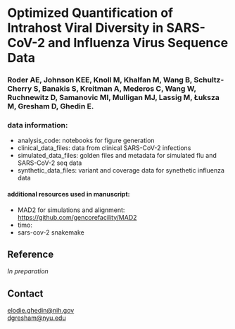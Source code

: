 # Optimized Quantification of Intrahost Viral Diversity in SARS-CoV-2 and Influenza Virus Sequence Data

### Roder AE, Johnson KEE, Knoll M, Khalfan M, Wang B, Schultz-Cherry S, Banakis S, Kreitman A, Mederos C, Wang W, Ruchnewitz D, Samanovic MI, Mulligan MJ, Lassig M, Łuksza M, Gresham D, Ghedin E.

### data information:
- analysis_code: notebooks for figure generation
- clinical_data_files: data from clinical SARS-CoV-2 infections
- simulated_data_files: golden files and metadata for simulated flu and SARS-CoV-2 seq data
- synthetic_data_files: variant and coverage data for synethetic influenza data

#### additional resources used in manuscript: 
- MAD2 for simulations and alignment: https://github.com/gencorefacility/MAD2
- timo: 
- sars-cov-2 snakemake


## Reference
_In preparation_

## Contact
elodie.ghedin@nih.gov  
dgresham@nyu.edu
